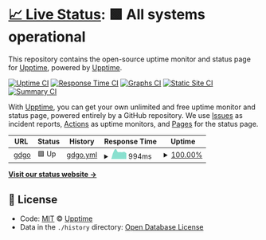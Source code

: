 # [📈 Live Status](https://demo.upptime.js.org): <!--live status--> **🟩 All systems operational**

This repository contains the open-source uptime monitor and status page for [Upptime](https://upptime.js.org), powered by [Upptime](https://github.com/upptime/upptime).

[![Uptime CI](https://github.com/koj-co/upptime/workflows/Uptime%20CI/badge.svg)](https://github.com/koj-co/upptime/actions?query=workflow%3A%22Uptime+CI%22)
[![Response Time CI](https://github.com/koj-co/upptime/workflows/Response%20Time%20CI/badge.svg)](https://github.com/koj-co/upptime/actions?query=workflow%3A%22Response+Time+CI%22)
[![Graphs CI](https://github.com/koj-co/upptime/workflows/Graphs%20CI/badge.svg)](https://github.com/koj-co/upptime/actions?query=workflow%3A%22Graphs+CI%22)
[![Static Site CI](https://github.com/koj-co/upptime/workflows/Static%20Site%20CI/badge.svg)](https://github.com/koj-co/upptime/actions?query=workflow%3A%22Static+Site+CI%22)
[![Summary CI](https://github.com/koj-co/upptime/workflows/Summary%20CI/badge.svg)](https://github.com/koj-co/upptime/actions?query=workflow%3A%22Summary+CI%22)

With [Upptime](https://upptime.js.org), you can get your own unlimited and free uptime monitor and status page, powered entirely by a GitHub repository. We use [Issues](https://github.com/upptime/upptime/issues) as incident reports, [Actions](https://github.com/godong9/gdgo/actions) as uptime monitors, and [Pages](https://demo.upptime.js.org) for the status page.

<!--start: status pages-->
<!-- This summary is generated by Upptime (https://github.com/upptime/upptime) -->
<!-- Do not edit this manually, your changes will be overwritten -->
<!-- prettier-ignore -->
| URL | Status | History | Response Time | Uptime |
| --- | ------ | ------- | ------------- | ------ |
| <img alt="" src="https://favicons.githubusercontent.com/gdgo.kr" height="13"> [gdgo](https://gdgo.kr) | 🟩 Up | [gdgo.yml](https://github.com/godong9/gdgo/commits/HEAD/history/gdgo.yml) | <details><summary><img alt="Response time graph" src="./graphs/gdgo/response-time-week.png" height="20"> 994ms</summary><br><a href="https://godong9.github.io/gdgo/history/gdgo"><img alt="Response time 1096" src="https://img.shields.io/endpoint?url=https%3A%2F%2Fraw.githubusercontent.com%2Fgodong9%2Fgdgo%2FHEAD%2Fapi%2Fgdgo%2Fresponse-time.json"></a><br><a href="https://godong9.github.io/gdgo/history/gdgo"><img alt="24-hour response time 790" src="https://img.shields.io/endpoint?url=https%3A%2F%2Fraw.githubusercontent.com%2Fgodong9%2Fgdgo%2FHEAD%2Fapi%2Fgdgo%2Fresponse-time-day.json"></a><br><a href="https://godong9.github.io/gdgo/history/gdgo"><img alt="7-day response time 994" src="https://img.shields.io/endpoint?url=https%3A%2F%2Fraw.githubusercontent.com%2Fgodong9%2Fgdgo%2FHEAD%2Fapi%2Fgdgo%2Fresponse-time-week.json"></a><br><a href="https://godong9.github.io/gdgo/history/gdgo"><img alt="30-day response time 1031" src="https://img.shields.io/endpoint?url=https%3A%2F%2Fraw.githubusercontent.com%2Fgodong9%2Fgdgo%2FHEAD%2Fapi%2Fgdgo%2Fresponse-time-month.json"></a><br><a href="https://godong9.github.io/gdgo/history/gdgo"><img alt="1-year response time 1096" src="https://img.shields.io/endpoint?url=https%3A%2F%2Fraw.githubusercontent.com%2Fgodong9%2Fgdgo%2FHEAD%2Fapi%2Fgdgo%2Fresponse-time-year.json"></a></details> | <details><summary><a href="https://godong9.github.io/gdgo/history/gdgo">100.00%</a></summary><a href="https://godong9.github.io/gdgo/history/gdgo"><img alt="All-time uptime 99.99%" src="https://img.shields.io/endpoint?url=https%3A%2F%2Fraw.githubusercontent.com%2Fgodong9%2Fgdgo%2FHEAD%2Fapi%2Fgdgo%2Fuptime.json"></a><br><a href="https://godong9.github.io/gdgo/history/gdgo"><img alt="24-hour uptime 100.00%" src="https://img.shields.io/endpoint?url=https%3A%2F%2Fraw.githubusercontent.com%2Fgodong9%2Fgdgo%2FHEAD%2Fapi%2Fgdgo%2Fuptime-day.json"></a><br><a href="https://godong9.github.io/gdgo/history/gdgo"><img alt="7-day uptime 100.00%" src="https://img.shields.io/endpoint?url=https%3A%2F%2Fraw.githubusercontent.com%2Fgodong9%2Fgdgo%2FHEAD%2Fapi%2Fgdgo%2Fuptime-week.json"></a><br><a href="https://godong9.github.io/gdgo/history/gdgo"><img alt="30-day uptime 99.91%" src="https://img.shields.io/endpoint?url=https%3A%2F%2Fraw.githubusercontent.com%2Fgodong9%2Fgdgo%2FHEAD%2Fapi%2Fgdgo%2Fuptime-month.json"></a><br><a href="https://godong9.github.io/gdgo/history/gdgo"><img alt="1-year uptime 99.99%" src="https://img.shields.io/endpoint?url=https%3A%2F%2Fraw.githubusercontent.com%2Fgodong9%2Fgdgo%2FHEAD%2Fapi%2Fgdgo%2Fuptime-year.json"></a></details>

<!--end: status pages-->

[**Visit our status website →**](https://demo.upptime.js.org)

## 📄 License

- Code: [MIT](./LICENSE) © [Upptime](https://upptime.js.org)
- Data in the `./history` directory: [Open Database License](https://opendatacommons.org/licenses/odbl/1-0/)
